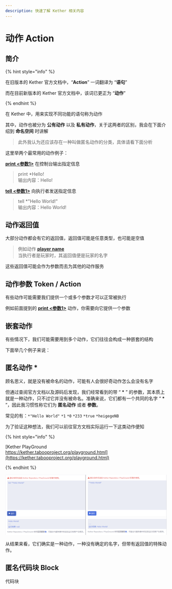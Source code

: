```yaml
---
description: 快速了解 Kether 相关内容
---
```


# 动作 Action

## 简介

{% hint style="info" %}

在旧版本的 Kether 官方文档中，“**Action**” 一词翻译为 “**语句**”

而在目前新版本的 Kether 官方文档中，该词已更正为 “**动作**”

{% endhint %}

在 Kether 中，用来实现不同功能的语句称为动作

其中，动作也被分为 **公有动作** 以及 **私有动作**，关于这两者的区别，我会在下面介绍到 **命名空间** 时讲解

> 此外我认为还应该存在一种叫做匿名动作的分类，具体请看下面分析

这里举两个最常用的动作例子：

[**print <参数1>**](https://kether.tabooproject.org/list.html#Print) 在控制台输出指定信息
> print *Hello!<br>
> 输出内容：Hello!

[**tell <参数1>**](https://kether.tabooproject.org/list.html#Tell) 向执行者发送指定信息
> tell *"Hello World!"<br>
> 输出内容：Hello World!

## 动作返回值

大部分动作都会有它的返回值，返回值可能是任意类型，也可能是空值

> 例如动作 [**player name**](https://kether.tabooproject.org/list.html#Name) <br>
> 当执行者是玩家时，其返回值便是玩家的名字

这些返回值可能会作为参数而去为其他的动作服务

## 动作参数 Token / Action

有些动作可能需要我们提供一个或多个参数才可以正常被执行

例如前面提到的 [**print <参数1>**](https://kether.tabooproject.org/list.html#Print) 动作，你需要向它提供一个参数

## 嵌套动作

有些情况下，我们可能需要用到多个动作，它们往往会构成一种嵌套的结构

下面举几个例子来说：

## <strong id="Unnamed-Action">匿名动作 *</strong>

顾名思义，就是没有被命名的动作，可能有人会很好奇动作怎么会没有名字

但通过查阅官方文档以及源码后发现，我们经常看到的带 “ **\*** ” 的参数，其本质上就是一种动作，只不过它并没有被命名。准确来说，它们都有一个共同的名字 “ **\*** ”，因此我习惯性称它们为 **匿名动作** 或者 **参数**。

常见的有：`*"Hello World"` `*1` `*0` `*233` `*true` `*heigegeNB`

为了验证这种想法，我们可以前往官方文档实际运行一下这类动作便知

{% hint style="info" %}

[Kether PlayGround<br>https://kether.tabooproject.org/playground.html](https://kether.tabooproject.org/playground.html)

{% endhint %}

![对比运行演示](../../resources/quick-start/14191722.png)

从结果来看，它们确实是一种动作，一种没有确定的名字，但带有返回值的特殊动作。

## 匿名代码块 Block

代码块